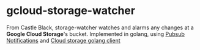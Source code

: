 # gcloud-storage-watcher
From Castle Black, storage-watcher watches and alarms any changes at a **Google Cloud Storage**'s bucket.
Implemented in golang, using [Pubsub Notifications](https://cloud.google.com/storage/docs/pubsub-notifications) and [Cloud storage golang client](https://pkg.go.dev/cloud.google.com/go/storage)
